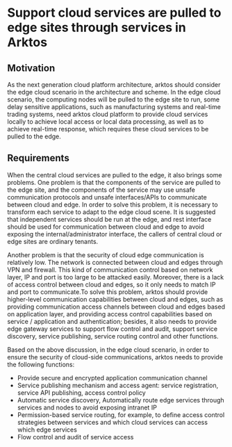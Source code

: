 # Support cloud services are pulled to edge sites through services in Arktos

## Motivation

As the next generation cloud platform architecture, arktos should consider the edge cloud scenario in the architecture and scheme. In the edge cloud scenario, the computing nodes will be pulled to the edge site to run, some delay sensitive applications, such as manufacturing systems and real-time trading systems, need arktos cloud platform to provide cloud services locally to achieve local access or local data processing, as well as to achieve real-time response, which requires these cloud services to be pulled to the edge.

## Requirements

When the central cloud services are pulled to the edge, it also brings some problems. One problem is that the components of the service are pulled to the edge site, and the components of the service may use unsafe communication protocols and unsafe interfaces/APIs to communicate between cloud and edge. In order to solve this problem, it is necessary to transform each service to adapt to the edge cloud scene. It is suggested that independent services should be run at the edge, and rest interface should be used for communication between cloud and edge to avoid exposing the internal/administrator interface, the callers of central cloud or edge sites are ordinary tenants.

Another problem is that the security of cloud edge communication is relatively low. The network is connected between cloud and edges through VPN and firewall. This kind of communication control based on network layer, IP and port is too large to be attacked easily. Moreover, there is a lack of access control between cloud and edges, so it only needs to match IP and port to communicate.To solve this problem, arktos should provide higher-level communication capabilities between cloud and edges, such as providing communication access channels between cloud and edges based on application layer, and providing access control capabilities based on service / application and authentication; besides, it also needs to provide edge gateway services to support flow control and audit, support service discovery, service publishing, service routing control and other functions.

Based on the above discussion, in the edge cloud scenario, in order to ensure the security of cloud-side communications, arktos needs to provide the following functions:

* Provide secure and encrypted application communication channel
* Service publishing mechanism and access agent: service registration, service API publishing, access control policy
* Automatic service discovery, Automatically route edge services through services and nodes to avoid exposing intranet IP
* Permission-based service routing, for example, to define access control strategies between services and which cloud services can access which edge services
* Flow control and audit of service access
